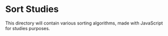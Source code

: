 # Sort Studies

This directory will contain various sorting algorithms, made with JavaScript for
studies purposes.
